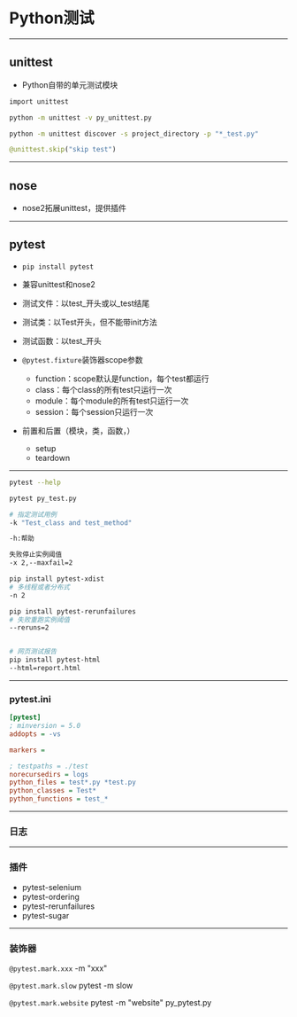 # Python测试

---
## unittest

- Python自带的单元测试模块

```sh
import unittest

python -m unittest -v py_unittest.py

python -m unittest discover -s project_directory -p "*_test.py"
````
```py
@unittest.skip("skip test")
```

---

## nose


- nose2拓展unittest，提供插件
---
## pytest

- `pip install pytest`
- 兼容unittest和nose2

- 测试文件：以test_开头或以_test结尾
- 测试类：以Test开头，但不能带init方法
- 测试函数：以test_开头


- `@pytest.fixture`装饰器scope参数
    - function：scope默认是function，每个test都运行
    - class：每个class的所有test只运行一次
    - module：每个module的所有test只运行一次
    - session：每个session只运行一次


- 前置和后置（模块，类，函数，）
    - setup
    - teardown




---

```sh
pytest --help

pytest py_test.py

# 指定测试用例
-k "Test_class and test_method"

-h:帮助

失败停止实例阈值
-x 2,--maxfail=2

pip install pytest-xdist
# 多线程或者分布式
-n 2

pip install pytest-rerunfailures
# 失败重跑实例阈值
--reruns=2


# 网页测试报告
pip install pytest-html
--html=report.html

```

---

### pytest.ini

```ini
[pytest]
; minversion = 5.0
addopts = -vs

markers =

; testpaths = ./test
norecursedirs = logs
python_files = test*.py *test.py
python_classes = Test*
python_functions = test_*

```

---
### 日志

---

### 插件
- pytest-selenium
- pytest-ordering
- pytest-rerunfailures
- pytest-sugar




---

### 装饰器
`@pytest.mark.xxx`
-m "xxx"



`@pytest.mark.slow`
pytest -m slow


`@pytest.mark.website`
pytest -m "website" py_pytest.py


